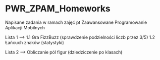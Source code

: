 # PWR_ZPAM_Homeworks

Napisane zadania w ramach zajęć pt Zaawansowane Programowanie Aplikacji Mobilnych



Lista 1 --> 1.1 Gra FizzBuzz (sprawdzenie podzielności liczb przez 3/5)
            1.2 Łańcuch znaków (statystyki)
           
Lista 2 --> Obliczanie pól figur (dziedziczenie po klasach)
